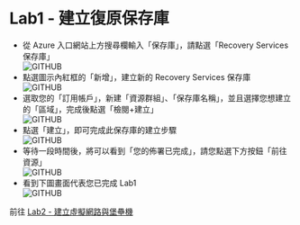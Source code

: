 # Lab1 - 建立復原保存庫

- 從 Azure 入口網站上方搜尋欄輸入「保存庫」，請點選「Recovery Services 保存庫」<br>
  ![GITHUB](https://github.com/BrianHsing/Azure-Migrate/blob/master/vmware-asr/images/recoveryservicevault-1.png "recoveryservicevault-1")<br>
- 點選圖示內紅框的「新增」，建立新的 Recovery Services 保存庫<br>
  ![GITHUB](https://github.com/BrianHsing/Azure-Migrate/blob/master/vmware-asr/images/recoveryservicevault-2.png "recoveryservicevault-2")<br>
- 選取您的「訂用帳戶」，新建「資源群組」、「保存庫名稱」，並且選擇您想建立的「區域」，完成後點選「檢閱+建立」<br>
  ![GITHUB](https://github.com/BrianHsing/Azure-Migrate/blob/master/vmware-asr/images/recoveryservicevault-3.png "recoveryservicevault-3")<br>
- 點選「建立」，即可完成此保存庫的建立步驟<br>
  ![GITHUB](https://github.com/BrianHsing/Azure-Migrate/blob/master/vmware-asr/images/recoveryservicevault-4.png "recoveryservicevault-4")<br>
- 等待一段時間後，將可以看到「您的佈署已完成」，請您點選下方按鈕「前往資源」<br>
  ![GITHUB](https://github.com/BrianHsing/Azure-Migrate/blob/master/vmware-asr/images/recoveryservicevault-5.png "recoveryservicevault-5")<br>
- 看到下圖畫面代表您已完成 Lab1<br>
  ![GITHUB](https://github.com/BrianHsing/Azure-Migrate/blob/master/vmware-asr/images/recoveryservicevault-6.png "recoveryservicevault-6")<br>

 前往 [Lab2 - 建立虛擬網路與堡壘機](https://github.com/BrianHsing/Azure-Migrate/blob/master/vmware-asr/Lab2.md)<br>